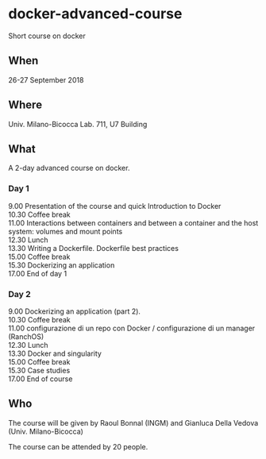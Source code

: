 # docker-advanced-course
Short course on docker


## When

26-27 September 2018

## Where

Univ. Milano-Bicocca
Lab. 711, U7 Building

## What

A 2-day advanced course on docker.

### Day 1

9.00  Presentation of the course and quick Introduction to Docker  
10.30 Coffee break  
11.00 Interactions between containers and between a container and the host system: volumes
and mount points  
12.30 Lunch  
13.30 Writing a Dockerfile. Dockerfile best practices  
15.00 Coffee break  
15.30 Dockerizing an application  
17.00 End of day 1  

### Day 2

9.00  Dockerizing an application (part 2).   
10.30 Coffee break  
11.00 configurazione di un repo con Docker / configurazione di un manager (RanchOS)  
12.30 Lunch  
13.30 Docker and singularity  
15.00 Coffee break  
15.30 Case studies  
17.00 End of course  


## Who

The course will be given by Raoul Bonnal (INGM) and Gianluca Della Vedova (Univ.
Milano-Bicocca)

The course can be attended by 20 people.
